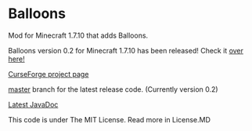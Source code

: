 # Balloons
Mod for Minecraft 1.7.10 that adds Balloons.

Balloons version 0.2 for Minecraft 1.7.10 has been released! Check it <a href="http://zanyleonic.github.io/Balloons/">over here!</a>

<a href="http://minecraft.curseforge.com/mc-mods/233770-balloons-mod">CurseForge project page</a>

<a href="http://github.com/ZanyLeonic/Balloons/">master</a> branch for the latest release code. (Currently version 0.2)

<a href="http://ZanyLeonic.github.io/Balloons/doc/1.7.10">Latest JavaDoc</a>

This code is under The MIT License. Read more in License.MD
